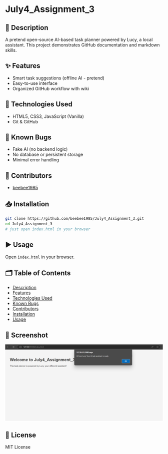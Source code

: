 # July4_Assignment_3

## 📃 Description
A pretend open-source AI-based task planner powered by Lucy, a local assistant. This project demonstrates GitHub documentation and markdown skills.

## ✨ Features
- Smart task suggestions (offline AI - pretend)
- Easy-to-use interface
- Organized GitHub workflow with wiki

## 🔧 Technologies Used
- HTML5, CSS3, JavaScript (Vanilla)
- Git & GitHub

## 🐞 Known Bugs
- Fake AI (no backend logic)
- No database or persistent storage
- Minimal error handling

## 👥 Contributors
- [beebee1985](https://github.com/beebee1985)

## 📥 Installation
```bash
git clone https://github.com/beebee1985/July4_Assignment_3.git
cd July4_Assignment_3
# just open index.html in your browser
```

## ▶️ Usage
Open `index.html` in your browser.

## 🗂 Table of Contents
- [Description](#description)
- [Features](#features)
- [Technologies Used](#technologies-used)
- [Known Bugs](#known-bugs)
- [Contributors](#contributors)
- [Installation](#installation)
- [Usage](#usage)

## 📸 Screenshot
![App Screenshot](assets/images/screenshot.png)

## 📜 License
MIT License
